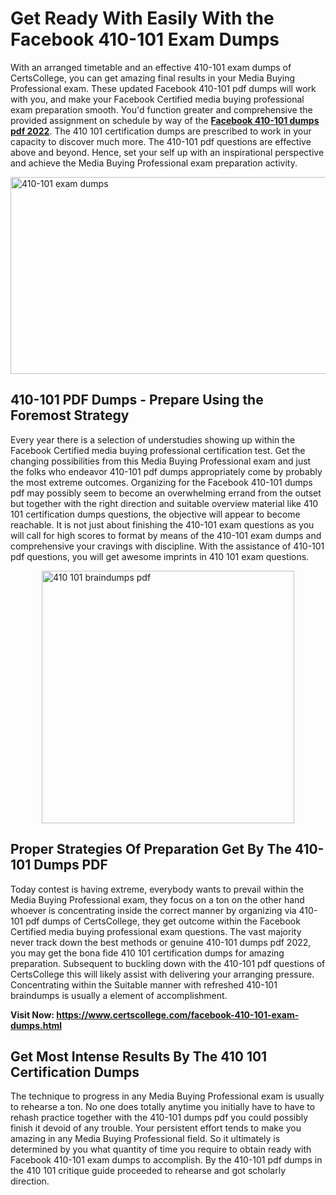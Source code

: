 <h1><strong>Get Ready With Easily With the Facebook 410-101 Exam Dumps&nbsp;</strong></h1>
<p><span style="font-weight: 400;">With an arranged timetable and an effective  410-101 exam dumps of CertsCollege, you can get amazing final results in your Media Buying Professional exam. These updated Facebook 410-101 pdf dumps will work with you, and make your Facebook Certified media buying professional exam preparation smooth. You'd function greater and comprehensive the provided assignment on schedule by way of the <strong><a href="https://www.certscollege.com/facebook-410-101-exam-dumps.html">Facebook 410-101 dumps pdf 2022</a></strong>. The 410 101 certification dumps are prescribed to work in your capacity to discover much more. The  410-101 pdf questions are effective above and beyond. Hence, set your self up with an inspirational perspective and achieve the Media Buying Professional exam preparation activity.&nbsp;</span></p>
<p><span style="font-weight: 400;"><img style="display: block; margin-left: auto; margin-right: auto;" src="https://i.ibb.co/CPDK3ps/Yellow-and-Blue-Initiative-Blog-Banner.png" alt="410-101 exam dumps" width="559" height="315" /></span></p>
<h2><strong>410-101 PDF Dumps - Prepare Using the Foremost Strategy</strong></h2>
<p><span style="font-weight: 400;">Every year there is a selection of understudies showing up within the Facebook Certified media buying professional certification test. Get the changing possibilities from this Media Buying Professional exam and just the folks who endeavor 410-101 pdf dumps appropriately come by probably the most extreme outcomes. Organizing for the Facebook 410-101 dumps pdf may possibly seem to become an overwhelming errand from the outset but together with the right direction and suitable overview material like 410 101 certification dumps questions, the objective will appear to become reachable. It is not just about finishing the 410-101 exam questions as you will call for high scores to format by means of the 410-101 exam dumps and comprehensive your cravings with discipline. With the assistance of 410-101 pdf questions, you will get awesome imprints in 410 101 exam questions.</span></p>
<p><span style="font-weight: 400;"><a href="https://tinyurl.com/y3ff94cu"><img style="display: block; margin-left: auto; margin-right: auto;" src="https://i.ibb.co/9tMrhdY/Teacher-Appreciation-Invitation.png" alt="410 101 braindumps pdf " width="404" height="404" /></a></span></p>
<h2><strong>Proper Strategies Of Preparation Get By The 410-101 Dumps PDF</strong></h2>
<p><span style="font-weight: 400;">Today contest is having extreme, everybody wants to prevail within the Media Buying Professional exam, they focus on a ton on the other hand whoever is concentrating inside the correct manner by organizing via 410-101 pdf dumps of CertsCollege, they get outcome within the Facebook Certified media buying professional exam questions. The vast majority never track down the best methods or genuine 410-101 dumps pdf 2022, you may get the bona fide 410 101 certification dumps for amazing preparation. Subsequent to buckling down with the  410-101 pdf questions of CertsCollege this will likely assist with delivering your arranging pressure. Concentrating within the Suitable manner with refreshed 410-101 braindumps is usually a element of accomplishment.</span></p>
<p><span style="font-weight: 400;"><strong>Visit Now: <a href="https://www.certscollege.com/facebook-410-101-exam-dumps.html">https://www.certscollege.com/facebook-410-101-exam-dumps.html</a></strong></span></p>
<h2><strong>Get Most Intense Results By The 410 101 Certification Dumps</strong></h2>
<p><span style="font-weight: 400;">The technique to progress in any Media Buying Professional exam is usually to rehearse a ton. No one does totally anytime you initially have to have to rehash practice together with the 410-101 dumps pdf you could possibly finish it devoid of any trouble. Your persistent effort tends to make you amazing in any Media Buying Professional field. So it ultimately is determined by you what quantity of time you require to obtain ready with Facebook 410-101 exam dumps to accomplish. By the 410-101 pdf dumps in the 410 101 critique guide proceeded to rehearse and got scholarly direction.</span></p>
